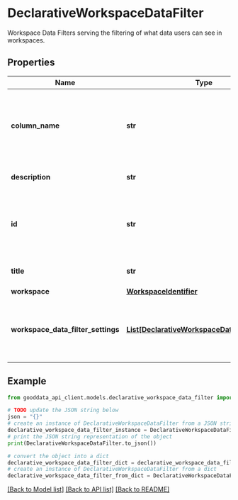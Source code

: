 # DeclarativeWorkspaceDataFilter

Workspace Data Filters serving the filtering of what data users can see in workspaces.

## Properties

Name | Type | Description | Notes
------------ | ------------- | ------------- | -------------
**column_name** | **str** | Workspace Data Filters column name. Data are filtered using this physical column. | 
**description** | **str** | Workspace Data Filters description. | [optional] 
**id** | **str** | Workspace Data Filters ID. This ID is further used to refer to this instance. | 
**title** | **str** | Workspace Data Filters title. | 
**workspace** | [**WorkspaceIdentifier**](WorkspaceIdentifier.md) |  | 
**workspace_data_filter_settings** | [**List[DeclarativeWorkspaceDataFilterSetting]**](DeclarativeWorkspaceDataFilterSetting.md) | Filter settings specifying values of filters valid for the workspace. | 

## Example

```python
from gooddata_api_client.models.declarative_workspace_data_filter import DeclarativeWorkspaceDataFilter

# TODO update the JSON string below
json = "{}"
# create an instance of DeclarativeWorkspaceDataFilter from a JSON string
declarative_workspace_data_filter_instance = DeclarativeWorkspaceDataFilter.from_json(json)
# print the JSON string representation of the object
print(DeclarativeWorkspaceDataFilter.to_json())

# convert the object into a dict
declarative_workspace_data_filter_dict = declarative_workspace_data_filter_instance.to_dict()
# create an instance of DeclarativeWorkspaceDataFilter from a dict
declarative_workspace_data_filter_from_dict = DeclarativeWorkspaceDataFilter.from_dict(declarative_workspace_data_filter_dict)
```
[[Back to Model list]](../README.md#documentation-for-models) [[Back to API list]](../README.md#documentation-for-api-endpoints) [[Back to README]](../README.md)


